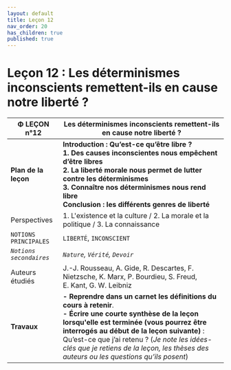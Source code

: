 ```yaml
---
layout: default
title: Leçon 12
nav_order: 20
has_children: true
published: true
---
```


# Leçon 12 : Les déterminismes inconscients remettent-ils en cause notre liberté ?

| Φ LEÇON n°12            | Les déterminismes inconscients remettent-ils en cause notre liberté ?    |
| ----------------------- | ---------------------------------- |
| **Plan de la leçon**    | **Introduction : Qu’est-ce qu’être libre ? <br>1. Des causes inconscientes nous empêchent d’être libres<br>2. La liberté morale nous permet de lutter contre les déterminismes <br> 3. Connaître nos déterminismes nous rend libre <br>Conclusion : les différents genres de liberté**          |
| Perspectives            | 1. L'existence et la culture / 2. La morale et la politique / 3. La connaissance     |
| `NOTIONS PRINCIPALES`   | `LIBERTÉ`, `INCONSCIENT`     |
| *`Notions secondaires`* | *`Nature`, `Vérité`, `Devoir`*     |
| Auteurs étudiés         | J.-J. Rousseau, A. Gide, R. Descartes, F. Nietzsche, K. Marx, P. Bourdieu, S. Freud, E. Kant, G. W. Leibniz       |
| **Travaux**             | **- Reprendre dans un carnet les définitions du cours à retenir**. <br>**- Écrire une courte synthèse de la leçon lorsqu'elle est terminée (vous pourrez être interrogés au début de la leçon suivante)** : Qu’est-ce que j’ai retenu ? (*Je note les idées-clés que je retiens de la leçon, les thèses des auteurs ou les questions qu’ils posent*) |